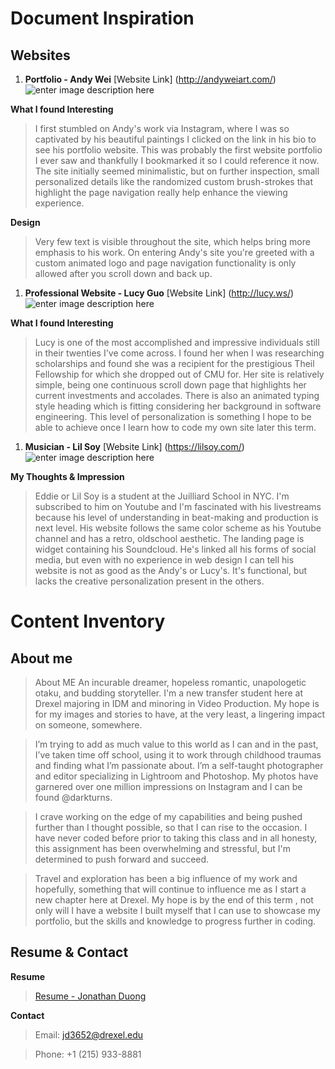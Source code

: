 # Document Inspiration
## Websites
1. **Portfolio - Andy Wei** 
[Website Link]
(http://andyweiart.com/)
![enter image description here](https://drive.google.com/file/d/1f-S6rLqaofw7JqcG3MTZ9F43OaCQIh6N/view)

**What I found Interesting**
>I first stumbled on Andy's work via Instagram, where I was so captivated by his beautiful paintings I clicked on the link in his bio to see his portfolio website. This was probably the first website portfolio I ever saw and thankfully I bookmarked it so I could reference it now. The site initially seemed minimalistic, but on further inspection, small personalized details like the randomized custom brush-strokes that highlight the page navigation really help enhance the viewing experience. 

**Design**
>Very few text is visible throughout the site, which helps bring more emphasis to his work. On entering Andy's site you're greeted with a custom animated logo and page navigation functionality is only allowed after you scroll down and back up.

1. **Professional Website - Lucy Guo** 
[Website Link] 
(http://lucy.ws/)
![enter image description here](https://drive.google.com/open?id=115RvuqFFj-sS_bcMVujWhkYE_1B36aGe)

**What I found Interesting**
>Lucy is one of the most accomplished and impressive individuals still in their twenties I've come across. I found her when I was researching scholarships and found she was a recipient for the prestigious Theil Fellowship for which she dropped out of CMU for. Her site is relatively simple, being one continuous scroll down page that highlights her current investments and accolades. There is also an animated typing style heading which is fitting considering her background in software engineering. This level of personalization is something I hope to be able to achieve once I learn how to code my own site later this term. 

1. **Musician - Lil Soy** 
[Website Link]
(https://lilsoy.com/)
![enter image description here](https://drive.google.com/open?id=1QGmBpBWLmTVMlGSHTNUt7A_Prsv24z0I)

**My Thoughts & Impression**
>Eddie or Lil Soy is a student at the Juilliard School in NYC. I'm subscribed to him on Youtube and I'm fascinated with his livestreams because his level of understanding in beat-making and production is next level. His website follows the same color scheme as his Youtube channel and has a retro, oldschool aesthetic. The landing page is widget containing his Soundcloud. He's linked all his forms of social media, but even with no experience in web design I can tell his website is not as good as the Andy's or Lucy's. It's functional, but lacks the creative personalization present in the others. 

# Content Inventory
## About me
>About ME
An incurable dreamer, hopeless romantic, unapologetic otaku, and budding storyteller. I'm a new transfer student here at Drexel majoring in IDM and minoring in Video Production. My hope is for my images and stories to have, at the very least, a lingering impact on someone, somewhere. 

>I’m trying to add as much value to this world as I can and in the past, I’ve taken time off school, using it to work through childhood traumas and finding what I’m passionate about. I’m a self-taught photographer and editor specializing in Lightroom and Photoshop. My photos have garnered over one million impressions on Instagram and I can be found @darkturns. 

>I crave working on the edge of my capabilities and being pushed further than I thought possible, so that I can rise to the occasion. I have never coded before prior to taking this class and in all honesty, this assignment has been overwhelming and stressful, but I'm determined to push forward and succeed. 

>Travel and exploration has been a big influence of my work and hopefully, something that will continue to influence me as I start a new chapter here at Drexel. My hope is by the end of this term , not only will I have a website I built myself that I can use to showcase my portfolio, but the skills and knowledge to progress further in coding. 

## Resume & Contact

**Resume**

>[Resume - Jonathan Duong](https://drive.google.com/open?id=1LyiK9E4NU-oeA8F1vtuJ57jLTOpPmWi0)

**Contact**
>Email: jd3652@drexel.edu

>Phone: +1 (215) 933-8881


